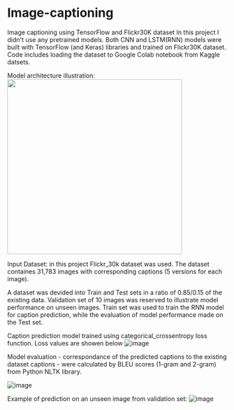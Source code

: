 # Image-captioning
Image captioning using TensorFlow and Flickr30K dataset
In this project I didn't use any pretrained models. Both CNN and LSTM(RNN) models were built with TensorFlow (and Keras) libraries and trained on Flickr30K dataset. Code includes loading the dataset to Google Colab notebook from Kaggle datsets.

Model architecture illustration:
<img src="https://user-images.githubusercontent.com/101993270/230741248-063afd2b-e1d8-4e15-9ad7-fef146a84907.png" width="400" />

Input Dataset: in this project Flickr_30k dataset was used. The dataset containes 31,783 images with corresponding captions (5 versions for each image).

A dataset was devided into Train and Test sets in a ratio of 0.85/0.15 of the existing data. Validation set of 10 images was reserved to illustrate model performance on unseen images. Train set was used to train the RNN model for caption prediction, while the evaluation of model performance made on the Test set. 

Caption prediction model trained using categorical_crossentropy loss function. Loss values are showen below
![image](https://user-images.githubusercontent.com/101993270/230743078-dafd45b2-6da9-4337-82d2-0ab86f83feb3.png)

Model evaluation - correspondance of the predicted captions to the existing dataset captions - were calculated by BLEU scores (1-gram and 2-gram) from Python NLTK library.

![image](https://user-images.githubusercontent.com/101993270/230742050-660345c6-e8f2-4a47-84e2-732d2dcd51f6.png)

Example of prediction on an unseen image from validation set:
![image](https://user-images.githubusercontent.com/101993270/230742251-0547d956-0fe3-4bb3-bc48-0d100f00dcdf.png)

